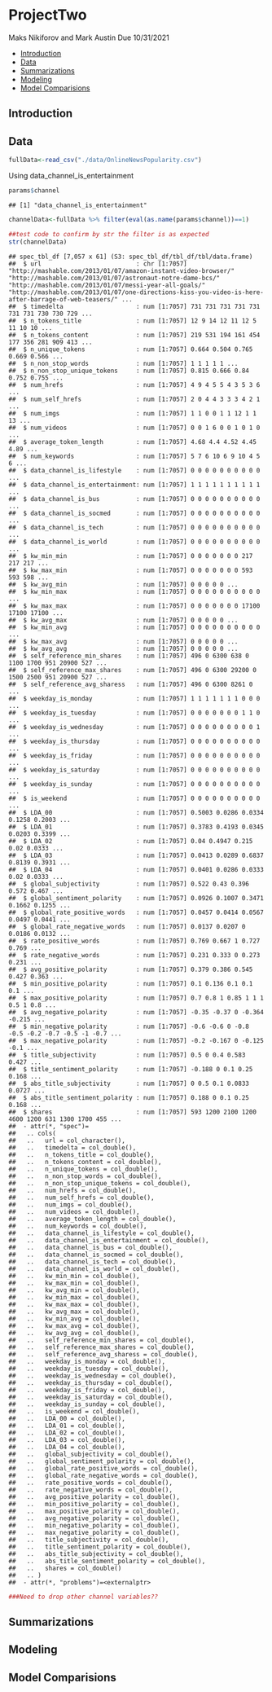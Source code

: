 ProjectTwo
================
Maks Nikiforov and Mark Austin
Due 10/31/2021

-   [Introduction](#introduction)
-   [Data](#data)
-   [Summarizations](#summarizations)
-   [Modeling](#modeling)
-   [Model Comparisions](#model-comparisions)

## Introduction

## Data

``` r
fullData<-read_csv("./data/OnlineNewsPopularity.csv")
```

Using data\_channel\_is\_entertainment

``` r
params$channel
```

    ## [1] "data_channel_is_entertainment"

``` r
channelData<-fullData %>% filter(eval(as.name(params$channel))==1) 

##test code to confirm by str the filter is as expected
str(channelData)
```

    ## spec_tbl_df [7,057 x 61] (S3: spec_tbl_df/tbl_df/tbl/data.frame)
    ##  $ url                          : chr [1:7057] "http://mashable.com/2013/01/07/amazon-instant-video-browser/" "http://mashable.com/2013/01/07/astronaut-notre-dame-bcs/" "http://mashable.com/2013/01/07/messi-year-all-goals/" "http://mashable.com/2013/01/07/one-directions-kiss-you-video-is-here-after-barrage-of-web-teasers/" ...
    ##  $ timedelta                    : num [1:7057] 731 731 731 731 731 731 731 730 730 729 ...
    ##  $ n_tokens_title               : num [1:7057] 12 9 14 12 11 12 5 11 10 10 ...
    ##  $ n_tokens_content             : num [1:7057] 219 531 194 161 454 177 356 281 909 413 ...
    ##  $ n_unique_tokens              : num [1:7057] 0.664 0.504 0.765 0.669 0.566 ...
    ##  $ n_non_stop_words             : num [1:7057] 1 1 1 1 1 ...
    ##  $ n_non_stop_unique_tokens     : num [1:7057] 0.815 0.666 0.84 0.752 0.755 ...
    ##  $ num_hrefs                    : num [1:7057] 4 9 4 5 5 4 3 5 3 6 ...
    ##  $ num_self_hrefs               : num [1:7057] 2 0 4 4 3 3 3 4 2 1 ...
    ##  $ num_imgs                     : num [1:7057] 1 1 0 0 1 1 12 1 1 13 ...
    ##  $ num_videos                   : num [1:7057] 0 0 1 6 0 0 1 0 1 0 ...
    ##  $ average_token_length         : num [1:7057] 4.68 4.4 4.52 4.45 4.89 ...
    ##  $ num_keywords                 : num [1:7057] 5 7 6 10 6 9 10 4 5 6 ...
    ##  $ data_channel_is_lifestyle    : num [1:7057] 0 0 0 0 0 0 0 0 0 0 ...
    ##  $ data_channel_is_entertainment: num [1:7057] 1 1 1 1 1 1 1 1 1 1 ...
    ##  $ data_channel_is_bus          : num [1:7057] 0 0 0 0 0 0 0 0 0 0 ...
    ##  $ data_channel_is_socmed       : num [1:7057] 0 0 0 0 0 0 0 0 0 0 ...
    ##  $ data_channel_is_tech         : num [1:7057] 0 0 0 0 0 0 0 0 0 0 ...
    ##  $ data_channel_is_world        : num [1:7057] 0 0 0 0 0 0 0 0 0 0 ...
    ##  $ kw_min_min                   : num [1:7057] 0 0 0 0 0 0 0 217 217 217 ...
    ##  $ kw_max_min                   : num [1:7057] 0 0 0 0 0 0 0 593 593 598 ...
    ##  $ kw_avg_min                   : num [1:7057] 0 0 0 0 0 ...
    ##  $ kw_min_max                   : num [1:7057] 0 0 0 0 0 0 0 0 0 0 ...
    ##  $ kw_max_max                   : num [1:7057] 0 0 0 0 0 0 0 17100 17100 17100 ...
    ##  $ kw_avg_max                   : num [1:7057] 0 0 0 0 0 ...
    ##  $ kw_min_avg                   : num [1:7057] 0 0 0 0 0 0 0 0 0 0 ...
    ##  $ kw_max_avg                   : num [1:7057] 0 0 0 0 0 ...
    ##  $ kw_avg_avg                   : num [1:7057] 0 0 0 0 0 ...
    ##  $ self_reference_min_shares    : num [1:7057] 496 0 6300 638 0 1100 1700 951 20900 527 ...
    ##  $ self_reference_max_shares    : num [1:7057] 496 0 6300 29200 0 1500 2500 951 20900 527 ...
    ##  $ self_reference_avg_sharess   : num [1:7057] 496 0 6300 8261 0 ...
    ##  $ weekday_is_monday            : num [1:7057] 1 1 1 1 1 1 1 0 0 0 ...
    ##  $ weekday_is_tuesday           : num [1:7057] 0 0 0 0 0 0 0 1 1 0 ...
    ##  $ weekday_is_wednesday         : num [1:7057] 0 0 0 0 0 0 0 0 0 1 ...
    ##  $ weekday_is_thursday          : num [1:7057] 0 0 0 0 0 0 0 0 0 0 ...
    ##  $ weekday_is_friday            : num [1:7057] 0 0 0 0 0 0 0 0 0 0 ...
    ##  $ weekday_is_saturday          : num [1:7057] 0 0 0 0 0 0 0 0 0 0 ...
    ##  $ weekday_is_sunday            : num [1:7057] 0 0 0 0 0 0 0 0 0 0 ...
    ##  $ is_weekend                   : num [1:7057] 0 0 0 0 0 0 0 0 0 0 ...
    ##  $ LDA_00                       : num [1:7057] 0.5003 0.0286 0.0334 0.1258 0.2003 ...
    ##  $ LDA_01                       : num [1:7057] 0.3783 0.4193 0.0345 0.0203 0.3399 ...
    ##  $ LDA_02                       : num [1:7057] 0.04 0.4947 0.215 0.02 0.0333 ...
    ##  $ LDA_03                       : num [1:7057] 0.0413 0.0289 0.6837 0.8139 0.3931 ...
    ##  $ LDA_04                       : num [1:7057] 0.0401 0.0286 0.0333 0.02 0.0333 ...
    ##  $ global_subjectivity          : num [1:7057] 0.522 0.43 0.396 0.572 0.467 ...
    ##  $ global_sentiment_polarity    : num [1:7057] 0.0926 0.1007 0.3471 0.1662 0.1255 ...
    ##  $ global_rate_positive_words   : num [1:7057] 0.0457 0.0414 0.0567 0.0497 0.0441 ...
    ##  $ global_rate_negative_words   : num [1:7057] 0.0137 0.0207 0 0.0186 0.0132 ...
    ##  $ rate_positive_words          : num [1:7057] 0.769 0.667 1 0.727 0.769 ...
    ##  $ rate_negative_words          : num [1:7057] 0.231 0.333 0 0.273 0.231 ...
    ##  $ avg_positive_polarity        : num [1:7057] 0.379 0.386 0.545 0.427 0.363 ...
    ##  $ min_positive_polarity        : num [1:7057] 0.1 0.136 0.1 0.1 0.1 ...
    ##  $ max_positive_polarity        : num [1:7057] 0.7 0.8 1 0.85 1 1 1 0.5 1 0.8 ...
    ##  $ avg_negative_polarity        : num [1:7057] -0.35 -0.37 0 -0.364 -0.215 ...
    ##  $ min_negative_polarity        : num [1:7057] -0.6 -0.6 0 -0.8 -0.5 -0.2 -0.7 -0.5 -1 -0.7 ...
    ##  $ max_negative_polarity        : num [1:7057] -0.2 -0.167 0 -0.125 -0.1 ...
    ##  $ title_subjectivity           : num [1:7057] 0.5 0 0.4 0.583 0.427 ...
    ##  $ title_sentiment_polarity     : num [1:7057] -0.188 0 0.1 0.25 0.168 ...
    ##  $ abs_title_subjectivity       : num [1:7057] 0 0.5 0.1 0.0833 0.0727 ...
    ##  $ abs_title_sentiment_polarity : num [1:7057] 0.188 0 0.1 0.25 0.168 ...
    ##  $ shares                       : num [1:7057] 593 1200 2100 1200 4600 1200 631 1300 1700 455 ...
    ##  - attr(*, "spec")=
    ##   .. cols(
    ##   ..   url = col_character(),
    ##   ..   timedelta = col_double(),
    ##   ..   n_tokens_title = col_double(),
    ##   ..   n_tokens_content = col_double(),
    ##   ..   n_unique_tokens = col_double(),
    ##   ..   n_non_stop_words = col_double(),
    ##   ..   n_non_stop_unique_tokens = col_double(),
    ##   ..   num_hrefs = col_double(),
    ##   ..   num_self_hrefs = col_double(),
    ##   ..   num_imgs = col_double(),
    ##   ..   num_videos = col_double(),
    ##   ..   average_token_length = col_double(),
    ##   ..   num_keywords = col_double(),
    ##   ..   data_channel_is_lifestyle = col_double(),
    ##   ..   data_channel_is_entertainment = col_double(),
    ##   ..   data_channel_is_bus = col_double(),
    ##   ..   data_channel_is_socmed = col_double(),
    ##   ..   data_channel_is_tech = col_double(),
    ##   ..   data_channel_is_world = col_double(),
    ##   ..   kw_min_min = col_double(),
    ##   ..   kw_max_min = col_double(),
    ##   ..   kw_avg_min = col_double(),
    ##   ..   kw_min_max = col_double(),
    ##   ..   kw_max_max = col_double(),
    ##   ..   kw_avg_max = col_double(),
    ##   ..   kw_min_avg = col_double(),
    ##   ..   kw_max_avg = col_double(),
    ##   ..   kw_avg_avg = col_double(),
    ##   ..   self_reference_min_shares = col_double(),
    ##   ..   self_reference_max_shares = col_double(),
    ##   ..   self_reference_avg_sharess = col_double(),
    ##   ..   weekday_is_monday = col_double(),
    ##   ..   weekday_is_tuesday = col_double(),
    ##   ..   weekday_is_wednesday = col_double(),
    ##   ..   weekday_is_thursday = col_double(),
    ##   ..   weekday_is_friday = col_double(),
    ##   ..   weekday_is_saturday = col_double(),
    ##   ..   weekday_is_sunday = col_double(),
    ##   ..   is_weekend = col_double(),
    ##   ..   LDA_00 = col_double(),
    ##   ..   LDA_01 = col_double(),
    ##   ..   LDA_02 = col_double(),
    ##   ..   LDA_03 = col_double(),
    ##   ..   LDA_04 = col_double(),
    ##   ..   global_subjectivity = col_double(),
    ##   ..   global_sentiment_polarity = col_double(),
    ##   ..   global_rate_positive_words = col_double(),
    ##   ..   global_rate_negative_words = col_double(),
    ##   ..   rate_positive_words = col_double(),
    ##   ..   rate_negative_words = col_double(),
    ##   ..   avg_positive_polarity = col_double(),
    ##   ..   min_positive_polarity = col_double(),
    ##   ..   max_positive_polarity = col_double(),
    ##   ..   avg_negative_polarity = col_double(),
    ##   ..   min_negative_polarity = col_double(),
    ##   ..   max_negative_polarity = col_double(),
    ##   ..   title_subjectivity = col_double(),
    ##   ..   title_sentiment_polarity = col_double(),
    ##   ..   abs_title_subjectivity = col_double(),
    ##   ..   abs_title_sentiment_polarity = col_double(),
    ##   ..   shares = col_double()
    ##   .. )
    ##  - attr(*, "problems")=<externalptr>

``` r
###Need to drop other channel variables??
```

## Summarizations

## Modeling

## Model Comparisions
